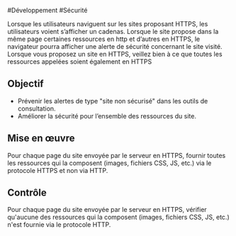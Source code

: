 
#Développement #Sécurité

Lorsque les utilisateurs naviguent sur les sites proposant HTTPS, les utilisateurs voient s’afficher un cadenas. Lorsque le site propose dans la même page certaines ressources en http et d’autres en HTTPS, le navigateur pourra afficher une alerte de sécurité concernant le site visité. Lorsque vous proposez un site en HTTPS, veillez bien à ce que toutes les ressources appelées soient également en HTTPS

Objectif
--------

*   Prévenir les alertes de type "site non sécurisé" dans les outils de consultation.
*   Améliorer la sécurité pour l’ensemble des ressources du site.

Mise en œuvre
-------------

Pour chaque page du site envoyée par le serveur en HTTPS, fournir toutes les ressources qui la composent (images, fichiers CSS, JS, etc.) via le protocole HTTPS et non via HTTP.

Contrôle
--------

Pour chaque page du site envoyée par le serveur en HTTPS, vérifier qu'aucune des ressources qui la composent (images, fichiers CSS, JS, etc.) n'est fournie via le protocole HTTP.
